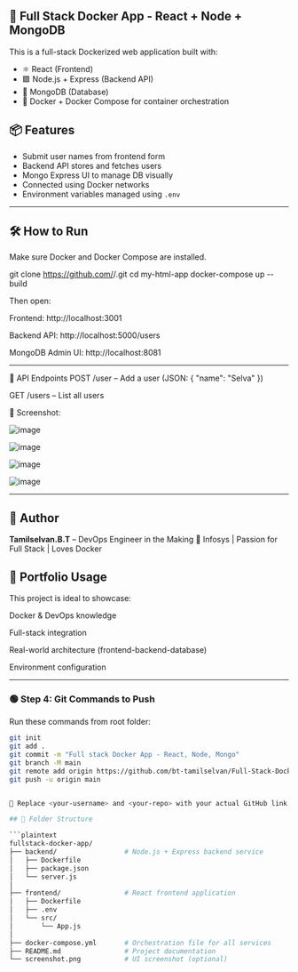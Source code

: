 ## 🐳 Full Stack Docker App - React + Node + MongoDB

This is a full-stack Dockerized web application built with:

- ⚛️ React (Frontend)
- 🟩 Node.js + Express (Backend API)
- 🍃 MongoDB (Database)
- 🐳 Docker + Docker Compose for container orchestration

## 📦 Features

- Submit user names from frontend form
- Backend API stores and fetches users
- Mongo Express UI to manage DB visually
- Connected using Docker networks
- Environment variables managed using `.env`


---

## 🛠️ How to Run

Make sure Docker and Docker Compose are installed.

git clone https://github.com/<your-username>/<your-repo>.git
cd my-html-app
docker-compose up --build

Then open:

Frontend: http://localhost:3001

Backend API: http://localhost:5000/users

MongoDB Admin UI: http://localhost:8081

---

💬 API Endpoints
POST /user – Add a user (JSON: { "name": "Selva" })

GET /users – List all users

📸 Screenshot:

![image](https://github.com/user-attachments/assets/c1eb6eb5-4817-4d6c-bc4e-2b65d21d96fe)

![image](https://github.com/user-attachments/assets/806eb655-8fe2-4379-9fd7-bec0b2bbc046)

![image](https://github.com/user-attachments/assets/60bda226-0b2c-4556-a292-c3bb53a2ce22)

![image](https://github.com/user-attachments/assets/781d0ac8-0c86-4886-87ac-e00057ab3449)

---

## 🧠 Author

**Tamilselvan.B.T**  – DevOps Engineer in the Making 🚀
Infosys | Passion for Full Stack | Loves Docker


## 💼 Portfolio Usage
This project is ideal to showcase:

Docker & DevOps knowledge

Full-stack integration

Real-world architecture (frontend-backend-database)

Environment configuration

---

### 🟢 Step 4: Git Commands to Push

Run these commands from root folder:

```bash
git init
git add .
git commit -m "Full stack Docker App - React, Node, Mongo"
git branch -M main
git remote add origin https://github.com/bt-tamilselvan/Full-Stack-Docker-App.git
git push -u origin main


📌 Replace <your-username> and <your-repo> with your actual GitHub link.

## 📁 Folder Structure

```plaintext
fullstack-docker-app/
├── backend/                 # Node.js + Express backend service
│   ├── Dockerfile
│   ├── package.json
│   └── server.js
│
├── frontend/                # React frontend application
│   ├── Dockerfile
│   ├── .env
│   └── src/
│       └── App.js
│
├── docker-compose.yml       # Orchestration file for all services
├── README.md                # Project documentation
└── screenshot.png           # UI screenshot (optional)



